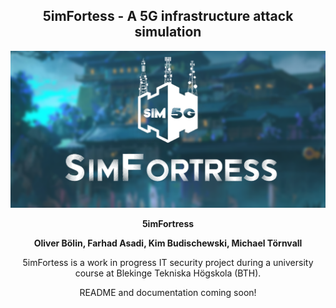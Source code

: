 
  <div align="center">
    <h2>5imFortess - A 5G infrastructure attack simulation </h2>
    
  </div>
<!DOCTYPE html>
<html>
  
  <body>
    <div align="center">
      <img src="https://github.com/frankuman/5imFortress/blob/main/Documentation/Images/type5-banner-big.png?raw=true" width="850" title="GPipe Logo">
      <p><strong>5imFortress</strong></p>

  <p><strong>Oliver Bölin, Farhad Asadi, Kim Budischewski, Michael Törnvall</strong></p>
      <p>5imFortess is a work in progress IT security project during a university course at Blekinge Tekniska Högskola (BTH).</p>
      <p>README and documentation coming soon!</p>
 </body>
